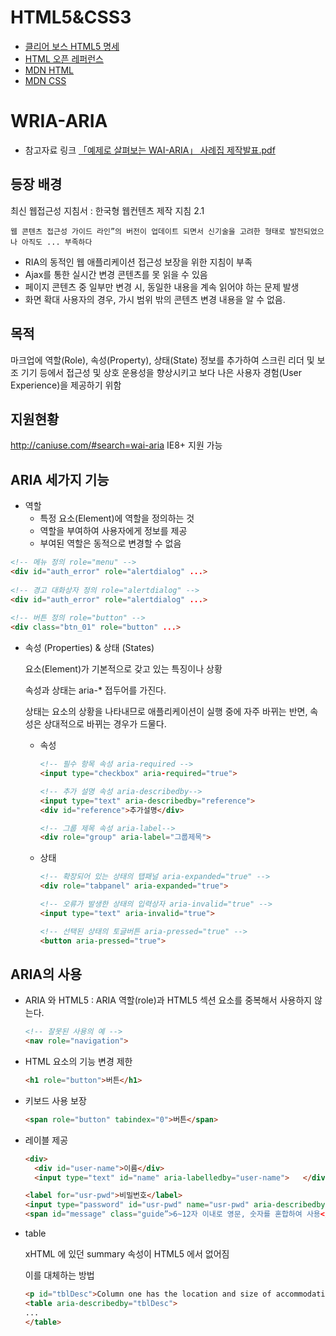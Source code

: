 # HTML5&CSS3

* [클리어 보스 HTML5 명세](http://html5.clearboth.org/spec)
* [HTML 오픈 레퍼런스](http://html5ref.clearboth.org/)
* [MDN HTML](https://developer.mozilla.org/ko/docs/Web/HTML)
* [MDN CSS](https://developer.mozilla.org/ko/docs/Web/CSS)

# WRIA-ARIA

- 참고자료 링크
  [「예제로 살펴보는 WAI-ARIA」 사례집 제작발표.pdf](http://www.wah.or.kr/board/boardView.asp?page=1&brd_sn=1&brd_idx=1018)

## 등장 배경

최신 웹접근성 지침서 : 한국형 웹컨텐츠 제작 지침 2.1

	웹 콘텐츠 접근성 가이드 라인”의 버전이 업데이트 되면서 신기술을 고려한 형태로 발전되었으나 아직도 ... 부족하다
* RIA의 동적인 웹 애플리케이션 접근성 보장을 위한 지침이 부족
* Ajax를 통한 실시간 변경 콘텐츠를 못 읽을 수 있음
* 페이지 콘텐츠 중 일부만 변경 시, 동일한 내용을 계속 읽어야 하는 문제 발생
* 화면 확대 사용자의 경우, 가시 범위 밖의 콘텐츠 변경 내용을 알 수 없음.

## 목적

마크업에 역할(Role), 속성(Property), 상태(State) 정보를 추가하여 스크린 리더 및 보조 기기 등에서 접근성 및 상호 운용성을 향상시키고 보다 나은 사용자 경험(User Experience)을 제공하기 위함

## 지원현황

http://caniuse.com/#search=wai-aria
IE8+ 지원 가능

## ARIA 세가지 기능

*   역할
    *   특정 요소(Element)에 역할을 정의하는 것
    *   역할을 부여하여 사용자에게 정보를 제공
    *   부여된 역할은 동적으로 변경할 수 없음

```html
<!-- 메뉴 정의 role="menu" -->
<div id="auth_error" role="alertdialog" ...>
  
<!-- 경고 대화상자 정의 role="alertdialog" -->
<div id="auth_error" role="alertdialog" ...>
  
<!-- 버튼 정의 role="button" -->
<div class="btn_01" role="button" ...>
```

* 속성 (Properties) & 상태 (States)

  요소(Element)가 기본적으로 갖고 있는 특징이나 상황

  속성과 상태는 aria-* 접두어를 가진다.

  상태는 요소의 상황을 나타내므로 애플리케이션이 실행 중에 자주 바뀌는 반면, 속성은 상대적으로 바뀌는 경우가 드물다.


  * 속성

    ```html
    <!-- 필수 항목 속성 aria-required -->
    <input type="checkbox" aria‐required="true">

    <!-- 추가 설명 속성 aria-describedby-->
    <input type="text" aria-describedby="reference">
    <div id="reference">추가설명</div>

    <!-- 그룹 제목 속성 aria-label-->
    <div role="group" aria-label="그룹제목">
    ```

  * 상태

    ```html
    <!-- 확장되어 있는 상태의 탭패널 aria-expanded="true" -->
    <div role="tabpanel" aria-expanded="true">

    <!-- 오류가 발생한 상태의 입력상자 aria-invalid="true" -->
    <input type="text" aria-invalid="true">

    <!-- 선택된 상태의 토글버튼 aria-pressed="true" -->
    <button aria-pressed="true">
    ```

## ARIA의 사용

* ARIA 와 HTML5 : ARIA 역할(role)과 HTML5 섹션 요소를 중복해서 사용하지 않는다.

  ```html
  <!-- 잘못된 사용의 예 -->
  <nav role="navigation">
  ```

* HTML 요소의 기능 변경 제한

  ```html
  <h1 role="button">버튼</h1>
  ```

* 키보드 사용 보장

  ```html
  <span role="button" tabindex="0">버튼</span>
  ```

* 레이블 제공

  ```html
  <div>
  	<div id="user‐name">이름</div>
  	<input type="text" id="name" aria-labelledby="user-name">	</div>

  <label for="usr-pwd">비밀번호</label>
  <input type="password" id="usr-pwd" name="usr‐pwd" aria-describedby="message">
  <span id="message" class="guide”>6~12자 이내로 영문, 숫자를 혼합하여 사용</span>
  ```

* table

  xHTML 에 있던  summary 속성이 HTML5 에서 없어짐

  이를 대체하는 방법

  ```html
  <p id="tblDesc">Column one has the location and size of accommodation, other columns show the type and number of properties available.</p>
  <table aria-describedby="tblDesc">
  ...
  </table>
  ```